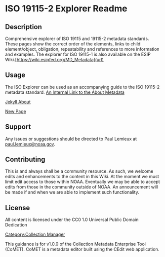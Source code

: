 # ISO 19115-2 Explorer Readme

## Description
Comprehensive explorer of ISO 19115 and 19115-2 metadata standards. These pages show the correct order of the elements, links to child element/object, obligation, repeatability and references to more information and examples. The explorer for ISO 19115-1 is also available on the ESIP Wiki.[https://wiki.esipfed.org/MD_Metadata](url)

## Usage
The ISO Explorer can be used as an accompanying guide to the ISO 19115-2 metadata standard. 
[An Internal Link to the About Metadata](/jpa-prototype/About_Collection_Metadata_Editing_Tool/)

[Jekyll About](/jpa-prototype/about/)

[New Page](/jpa-prototype/new_page)

## Support
Any issues or suggestions should be directed to Paul Lemieux at paul.lemieux@noaa.gov.

## Contributing
This is and always shall be a community resource. As such, we welcome edits and enhancements to the content in this Wiki. At the moment we must limit edit access to those within NOAA. Eventually we may be able to accept edits from those in the community outside of NOAA. An announcement will be made if and when we are able to implement such functionality.

## License
All content is licensed under the CC0 1.0 Universal Public Domain Dedication

[Category:Collection Manager](/Category:Collection_Manager "wikilink")

This guidance is for v1.0.0 of the Collection Metadata Enterprise Tool (CoMET). CoMET is a metadata editor built using the CEdit web application.
